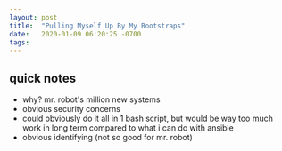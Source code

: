 ```yaml
---
layout: post
title:  "Pulling Myself Up By My Bootstraps"
date:   2020-01-09 06:20:25 -0700
tags:
---
```


## quick notes
- why? mr. robot's million new systems
- obvious security concerns
- could obviously do it all in 1 bash script, but would be way too much work in long term compared to what i can do with ansible
- obvious identifying (not so good for mr. robot)
